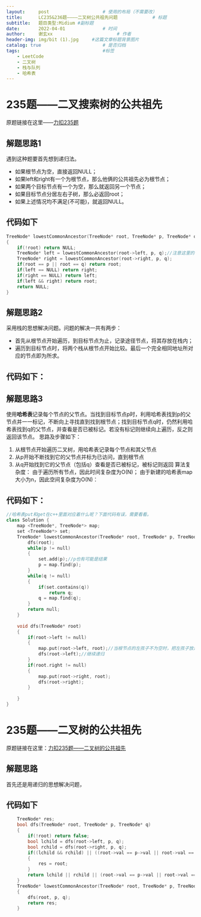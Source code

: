 ```yaml
---
layout:     post   				    # 使用的布局（不需要改）
title:      LC235&236题————二叉树公共祖先问题				# 标题 
subtitle:   题目类型:Midium #副标题
date:       2022-04-01 				# 时间
author:     谢玄xx 						# 作者
header-img: img/bit (1).jpg 	#这篇文章标题背景图片
catalog: true 						# 是否归档
tags:								#标签
    - LeetCode
    - 二叉树
    - 栈与队列
    - 哈希表
---
```


# 235题——二叉搜索树的公共祖先

原题链接在这里——[力扣235题](https://leetcode-cn.com/problems/lowest-common-ancestor-of-a-binary-search-tree/)


## 解题思路1

遇到这种题要首先想到递归法。

* 如果根节点为空，直接返回NULL；
* 如果left和right有一个为根节点，那么他俩的公共祖先必为根节点；
* 如果两个目标节点有一个为空，那么就返回另一个节点；
* 如果目标节点分居左右子树，那么必返回root；
* 如果上述情况均不满足(不可能)，就返回NULL。

## 代码如下
```CPP
TreeNode* lowestCommonAncestor(TreeNode* root, TreeNode* p, TreeNode* q)
{
	if(!root) return NULL;
	TreeNode* left = lowestCommonAncestor(root->left, p, q);//注意这里的TreeNode*可以写成auto
	TreeNode* right = lowestCommonAncestor(root->right, p, q);
	if(root == p || root == q) return root;
	if(left == NULL) return right;
	if(right == NULL) return left;
	if(left && right) return root;
	return NULL;
}
```


## 解题思路2

采用栈的思想解决问题。问题的解决一共有两步：

* 首先从根节点开始遍历，到目标节点为止，记录途径节点，将其存放在栈内；
* 遍历到目标节点时，将两个栈从根节点开始比较。最后一个完全相同地址所对应的节点即为所求。

## 代码如下：

## 解题思路3

使用<strong>哈希表</strong>记录每个节点的父节点。当找到目标节点p时，利用哈希表找到p的父节点并一一标记，不断向上寻找直到找到根节点；找到目标节点q时，仍然利用哈希表找到q的父节点，并查看是否已被标记。若没有标记则继续向上遍历，反之则返回该节点。
思路及步骤如下：
1. 从根节点开始遍历二叉树，用哈希表记录每个节点和其父节点
2. 从p开始不断找到它的父节点并标为已访问，直到根节点
3. 从q开始找到它的父节点（包括q）查看是否已被标记，被标记则返回
算法复杂度：
由于遍历所有节点，因此时间复杂度为O(N)；
由于新建的哈希表map大小为n，因此空间复杂度为O(N)： 



## 代码如下：

```CPP
//哈希表put和get在c++里面对应着什么呢？下面代码有误，需要看看。
class Solution {
    map <TreeNode*, TreeNode*> map;
    set <TreeNode*> set;
    TreeNode* lowestCommonAncestor(TreeNode* root, TreeNode* p, TreeNode* q) {
        dfs(root);
        while(p != null)
        {
            set.add(p);//p也有可能是结果
            p = map.find(p);
        }
        while(q != null)
        {
            if(set.contains(q))
                return q;
            q = map.find(q);
        }
        return null;
    }
    
    void dfs(TreeNode* root)
    {        
        if(root->left != null)
        {
            map.put(root->left, root);//当根节点的左孩子不为空时，把左孩子放进哈希表
            dfs(root->left);//继续递归
        }
        if(root.right != null)
        {
            map.put(root->right, root);
            dfs(root->right);
        }
        
    }
}
```
# 235题——二叉树的公共祖先

原题链接在这里：[力扣235题——二叉树的公共祖先](https://leetcode-cn.com/problems/lowest-common-ancestor-of-a-binary-tree/solution/)

## 解题思路

首先还是用递归的思想解决问题，

## 代码如下

```CPP
	TreeNode* res;
    bool dfs(TreeNode* root, TreeNode* p, TreeNode* q)
    {
        if(!root) return false;
        bool lchild = dfs(root->left, p, q);
        bool rchild = dfs(root->right, p, q);
        if((lchild && rchild) || ((root->val == p->val || root->val == q->val) && (lchild || rchild)))
        {
            res = root;
        }
        return lchild || rchild || (root->val == p->val || root->val == q->val);
    }
    TreeNode* lowestCommonAncestor(TreeNode* root, TreeNode* p, TreeNode* q) 
	{
        dfs(root, p, q);
        return res;     
    }
```

